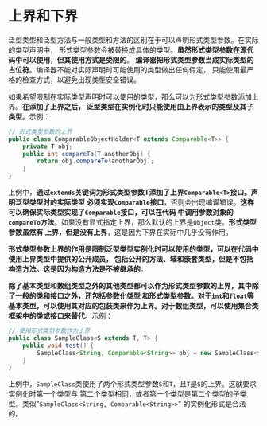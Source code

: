 上界和下界
==================================================================
泛型类型和泛型方法与一般类型和方法的区别在于可以声明形式类型参数。在实际的类型声明中，
形式类型参数会被替换成具体的类型。**虽然形式类型参数在源代码中可以使用，但其使用方式是受限的**。
**编译器把形式类型参数当成实际类型的占位符**。编译器不能对实际声明时可能使用的类型做出任何假定，
只能使用最严格的检查方式，以避免出现类型安全错误。

如果希望限制在实际类型声明时可以使用的类型，那么可以为形式类型参数添加上界。**在添加了上界之后，
泛型类型在实例化时只能使用由上界表示的类型及其子类型**。示例：
```java
// 形式类型参数的上界
public class ComparableObjectHolder<T extends Comparable<T>> {
    private T obj;
    public int compareTo(T anotherObj) {
        return obj.compareTo(anotherObj);
    }
}
```
上例中，**通过`extends`关键词为形式类型参数T添加了上界`Comparable<T>`接口。声明泛型类型时的实际类型
必须实现`Comparable`接口**，否则会出现编译错误。**这样可以确保实际类型实现了`Comparable`接口，可以在代码
中调用参数对象的`compareTo`方法**。如果没有显式指定上界，那么默认的上界是`Object`类。**形式类型参数虽然有
上界，但是没有上界**，这是因为下界在实际中几乎没有作用。

**形式类型参数上界的作用是限制泛型类型实例化时可以使用的类型，可以在代码中使用上界类型中提供的公开成员，
包括公开的方法、域和嵌套类型，但是不包括构造方法。这是因为构造方法是不被继承的**。

**除了基本类型和数组类型之外的其他类型都可以作为形式类型参数的上界，其中除了一般的类和接口之外，还包括参数化类型
和形式类型参数。对于`int`和`float`等基本类型，可以使用其对应的包装类来作为上界。对于数组类型，可以使用集合类
框架中的类或接口来替代**。示例：
```java
// 使用形式类型参数作为上界
public class SampleClass<S extends T, T> {
    public void test() {
        SampleClass<String, Comparable<String>> obj = new SampleClass<>();
    }
}
```
上例中，`SampleClass`类使用了两个形式类型参数`S`和`T`，且`T`是`S`的上界。这就要求实例化时第一个类型与
第二个类型相同，或者第一个类型是第二个类型的子类型。类似"`SampleClass<String, Comparable<String>>`"
的实例化形式是合法的。








